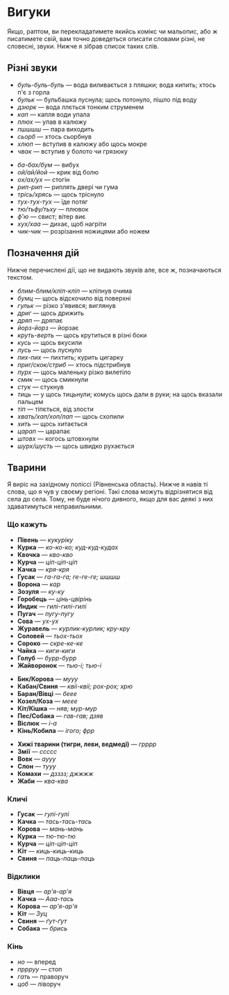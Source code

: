 # Вигуки

Якщо, раптом, ви перекладатимете якийсь комікс чи мальопис,
або ж писатимете свій,
вам точно доведеться описати словами різні, не словесні, звуки.
Нижче я зібрав список таких слів.

## Різні звуки

<!--ВОДА-->
* *буль-буль-буль* — вода виливається з пляшки; вода кипить; хтось п'є з горла
* *бульк* — бульбашка луснула; щось потонуло, пішло під воду
* *дзюрк* — вода ллється тонким струменем
* *кап* — капля води упала
* *плюх* — упав в калюжу
* *пшшшш* — пара виходить
* *сьорб* — хтось сьорбнув
* *хлюп* — вступив в калюжу або щось мокре
* *чвак* — вступив у болото чи грязюку
<!--ВОДА-->
* *ба-бах/бум* — вибух
* *ой/ай/йой* — крик від болю
* *ох/ах/ух* — стогін
* *рип-рип* — риплять двері чи гума
* *трісь/хрясь* — щось тріснуло
* *тух-тух-тух* — їде потяг
* *тю/тьфу/тьху* — плювок
* *ф'ю* — свист; вітер виє
* *хух/хаа* — дихає, щоб нагріти
* *чик-чик* — розрізання ножицями або ножем

## Позначення дій

Нижче перечислені дії, що не видають звуків але, все ж, позначаються текстом.

* *блим-блим/кліп-кліп* — кліпнув очима
* *бумц* — щось відскочило від поверхні
* *гульк* — різко з'явився; виглянув
* *дриг* — щось дрижить
* *дряп* — дряпає
* *йорз-йорз* — йорзає
* *круть-верть* — щось крутиться в різні боки
* *кусь* — щось вкусили
* *лусь* — щось луснуло
* *пих-пих* — пихтить; курить цигарку
* *приг/скок/стриб* — хтось підстрибнув
* *пурх* — щось маленьку різко вилетіло
* *смик* — щось смикнули
* *стук* — стукнув
* *тиць* — у щось тицьнули; комусь щось дали в руки; на щось вказали пальцем
* *тіп* — тіпється, від злости
* *хвать/хап/хоп/лап* — щось схопили
* *хить* — щось хитається
* *царап* — царапає
* *штовх* — когось штовхнули
* *шурх/шусть* — щось швидко рухається

## Тварини

Я виріс на західному поліссі (Рівненська область).
Нижче я навів ті слова, що я чув у своєму регіоні.
Такі слова можуть відрізнятися від села до села.
Тому, не буде нічого дивного, якщо для вас деякі з них здаватимуться неправильними.

### Що кажуть

<!--ПТАХИ-->
* **Півень** — *кукуріку*
* **Курка** — *ко-ко-ко; куд-куд-кудах*
* **Квочка** — *кво-кво*
* **Курча** — *ціп-ціп-ціп*
* **Качка** — *кря-кря*
* **Гусак** — *га-га-га; ге-ге-ге; шшшш*
* **Ворона** — *кар*
* **Зозуля** — *ку-ку*
* **Горобець** — *цінь-цвірінь*
* **Индик** — *гилі-гилі-гилі*
* **Пугач** — *пугу-пугу*
* **Сова** — *ух-ух*
* **Журавель** — *курлик-курлик; кру-кру*
* **Соловей** — *тьох-тьох*
* **Сороко** — *скре-ке-ке*
* **Чайка** — *киги-киги*
* **Голуб** — *бурр-бурр*
* **Жайворонок** — *тью-і; тью-і*
<!--ДОМАШНЯ ХУДОБА-->
* **Бик/Корова** — *мууу*
* **Кабан/Свиня** — *квіі-квіі; рох-рох; хрю*
* **Баран/Вівці** — *беее*
* **Козел/Коза** — *меее*
* **Кіт/Кішка** — *няв; мур-мур*
* **Пес/Собака** — *гав-гав; дзяв*
* **Віслюк** — *і-а*
* **Кінь/Кобила** — *ігого; фрр*
<!--ДИКІ ТВАРИНИ-->
* **Хижі тварини (тигри, леви, ведмеді)** — *грррр*
* **Змії** — *ссссс*
* **Вовк** — *аууу*
* **Слон** — *тууу*
* **Комахи** — *дзззз; джжжж*
* **Жаби** — *ква-ква*

### Кличі

* **Гусак** — *гулі-гулі*
* **Качка** — *тась-тась-тась*
* **Корова** — *мань-мань*
* **Курка** — *тю-тю-тю*
* **Курча** — *ціп-ціп-ціп*
* **Кіт** — *киць-киць-киць*
* **Свиня** — *паць-паць-паць*

### Відклики

* **Вівця** — *ар'я-ар'я*
* **Качка** — *Ааа-тась*
* **Корова** — *ар'я-ар'я*
* **Кіт** — *Зуц*
* **Свиня** — *ґут-ґут*
* **Собака** — *брись*

### Кінь

* *но* — вперед
* *пррруу* — стоп
* *гать* — праворуч
* *цоб* — ліворуч
